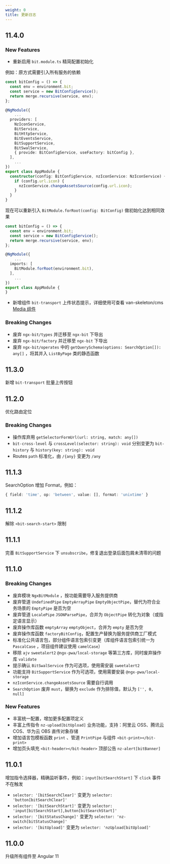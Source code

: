 ```yaml
---
weight: 0
title: 更新日志
---
```


## 11.4.0

### New Features

- 重新启用 `bit.module.ts` 精简配置初始化

例如：原方式需要引入所有服务的依赖

```typescript
const bitConfig = () => {
  const env = environment.bit;
  const service = new BitConfigService();
  return merge.recursive(service, env);
};

@NgModule({
    ...
  providers: [
    NzIconService,
    BitService,
    BitHttpService,
    BitEventsService,
    BitSupportService,
    BitSwalService,
    { provide: BitConfigService, useFactory: bitConfig },
  ],
    ...
})
export class AppModule {
  constructor(config: BitConfigService, nzIconService: NzIconService) {
    if (config.url.icon) {
      nzIconService.changeAssetsSource(config.url.icon);
    }
  }
}
```

现在可以重新引入 `BitModule.forRoot(config: BitConfig)` 做初始化达到相同效果

```typescript
const bitConfig = () => {
  const env = environment.bit;
  const service = new BitConfigService();
  return merge.recursive(service, env);
};

@NgModule({
    ...
  imports: [
    BitModule.forRoot(environment.bit),
  ],
    ...
})
export class AppModule {
}
```

- 新增组件 `bit-transport` 上传状态提示，详细使用可查看 van-skeleton/cms [Media 组件](https://github.com/van-skeleton/cms/tree/main/media)

<a name="d73823de"></a>

### Breaking Changes

- 废弃 `ngx-bit/types` 并迁移至 `ngx-bit` 下导出
- 废弃 `ngx-bit/factory` 并迁移至 `ngx-bit` 下导出
- 废弃 `ngx-bit/operates` 中的 `getQuerySchema(options: SearchOption[]): any[]` ，将其并入 `ListByPage` 类的静态函数

<a name="11.3.0"></a>

## 11.3.0

新增 `bit-transport` 批量上传按钮

<a name="11.2.0"></a>

## 11.2.0

优化路由定位

<a name="d73823de-1"></a>

### Breaking Changes

- 操作库弃用 `getSelectorFormUrl(url: string, match: any[])`
- `bit-cross-level` 与 `crossLevel(selector: string): void` 分别变更为 `bit-history` 与 `history(key: string): void`
- Routes `path` 标准化，由 `/{any}` 变更为 `/any`

<a name="11.1.3"></a>

## 11.1.3

SearchOption 增加 Format，例如：

```typescript
{ field: 'time', op: 'between', value: [], format: 'unixtime' }
```

<a name="11.1.2"></a>

## 11.1.2

解除 `<bit-search-start>` 限制

<a name="11.1.1"></a>

## 11.1.1

完善 `BitSupportService` 下 `unsubscribe`，修复退出登录后面包屑未清零的问题

<a name="11.1.0"></a>

## 11.1.0

<a name="d73823de-2"></a>

### Breaking Changes

- 废弃模块 `NgxBitModule` ，按功能需要导入服务提供商
- 废弃管道 `UndefinedPipe` `EmptyArrayPipe` `EmptyObjectPipe`，替代为符合业务场景的 `EmptyPipe` 是否为空
- 废弃管道 `LocalePipe` `JSONParsePipe`，合并为 `ObjectPipe` 转化为对象（或指定语言显示）
- 废弃操作库函数 `emptyArray` `emptyObject`，合并为 `empty` 是否为空
- 废弃操作库函数 `factoryBitConfig`，配置生产替换为服务提供商工厂模式
- 标准化公共语言包，部分组件语言包索引变更（库组件语言包索引统一为 `PascalCase` ，项目组件建议使用 `camelCase`）
- 移除 `ajv` `sweetalert2` `@ngx-pwa/local-storage` 等第三方库，同时废弃操作库 `validate`
- 提示确认 `BitSwalService` 作为可选项，使用需安装 `sweetalert2`
- 功能支持 `BitSupportService` 作为可选项，使用需要安装 `@ngx-pwa/local-storage`
- `nzIconService.changeAssetsSource` 需要自行调用
- `SearchOption` 废弃 `must`，替换为 `exclude` 作为排除值，默认为 `['', 0, null]`

<a name="602a4e81-1"></a>

### New Features

- 丰富统一配置，增加更多配置项定义
- 丰富上传指令 `nz-upload[bitUpload]` 业务功能，支持：阿里云 OSS、腾讯云 COS、华为云 OBS 直传对象存储
- 增加语言包模板函数 `print` 、管道 `PrintPipe` 与组件 `<bit-print></bit-print>`
- 增加页头填充 `<bit-header></bit-header>` 顶部公告 `nz-alert[bitBanner]`

<a name="11.0.1"></a>

## 11.0.1

增加指令选择器，精确监听事件，例如：`input[bitSearchStart]` 下 `click` 事件不在触发

- `selector: '[bitSearchClear]'` 变更为 `selector: 'button[bitSearchClear]'`
- `selector: '[bitSearchStart]'` 变更为 `selector: 'input[bitSearchStart],button[bitSearchStart]'`
- `selector: '[bitStatusChange]'` 变更为 `selector: 'nz-switch[bitStatusChange]'`
- `selector: '[bitUpload]'` 变更为 `selector: 'nzUpload[bitUpload]'`

<a name="11.0.0"></a>

## 11.0.0

升级所有组件至 Angular 11
